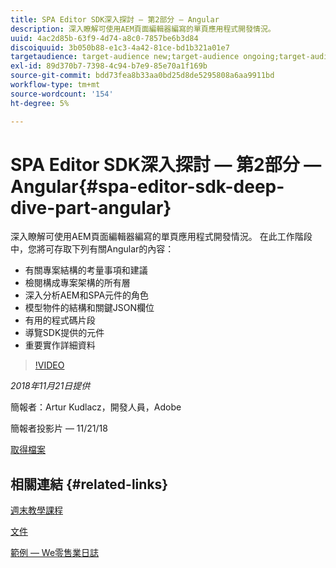 ```yaml
---
title: SPA Editor SDK深入探討 — 第2部分 — Angular
description: 深入瞭解可使用AEM頁面編輯器編寫的單頁應用程式開發情況。
uuid: 4ac2d85b-63f9-4d74-a8c0-7857be6b3d84
discoiquuid: 3b050b88-e1c3-4a42-81ce-bd1b321a01e7
targetaudience: target-audience new;target-audience ongoing;target-audience upgrader
exl-id: 89d370b7-7398-4c94-b7e9-85e70a1f169b
source-git-commit: bdd73fea8b33aa0bd25d8de5295808a6aa9911bd
workflow-type: tm+mt
source-wordcount: '154'
ht-degree: 5%

---
```


# SPA Editor SDK深入探討 — 第2部分 — Angular{#spa-editor-sdk-deep-dive-part-angular}

深入瞭解可使用AEM頁面編輯器編寫的單頁應用程式開發情況。 在此工作階段中，您將可存取下列有關Angular的內容：

* 有關專案結構的考量事項和建議
* 檢閱構成專案架構的所有層
* 深入分析AEM和SPA元件的角色
* 模型物件的結構和關鍵JSON欄位
* 有用的程式碼片段
* 導覽SDK提供的元件
* 重要實作詳細資料

>[!VIDEO](https://video.tv.adobe.com/v/25503/?quality-9)

*2018年11月21日提供*

簡報者：Artur Kudlacz，開發人員，Adobe

簡報者投影片 — 11/21/18

[取得檔案](assets/aem-gems-aem-spaeditorangular-112118.pdf)

## 相關連結 {#related-links}

[週末教學課程](https://experienceleague.adobe.com/docs/experience-manager-learn/getting-started-wknd-tutorial-develop/overview.html?lang=zh-Hant)

[文件](https://helpx.adobe.com/experience-manager/6-4/sites/developing/using/spa-overview.html)

[範例 — We零售業日誌](https://github.com/adobe/aem-sample-we-retail-journal)

<!--
[Get back to the Overview](https://helpx.adobe.com/experience-manager/kt/eseminars/gems/aem-index.html)
-->
